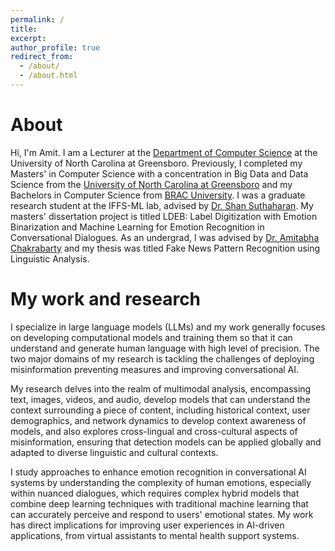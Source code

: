 ```yaml
---
permalink: /
title:
excerpt:
author_profile: true
redirect_from: 
  - /about/
  - /about.html
---
```


# About

Hi, I'm Amit. I am a Lecturer at the <a href="https://compsci.uncg.edu/">Department of Computer Science</a> at the University of North Carolina at Greensboro. Previously, I completed my Masters' in Computer Science with a concentration in Big Data and Data Science from the <a href="https://uncg.edu/">University of North Carolina at Greensboro</a> and my Bachelors in Computer Science from <a href="https://cse.sds.bracu.ac.bd/">BRAC University</a>. I was a graduate research student at the IFFS-ML lab, advised by <a href ="https://sites.google.com/uncg.edu/shan-suthaharan/home">Dr. Shan Suthaharan</a>. My masters' dissertation project is titled LDEB: Label Digitization with Emotion Binarization and Machine Learning for Emotion Recognition in Conversational Dialogues. As an undergrad, I was advised by <a href="https://cse.sds.bracu.ac.bd/faculty_profile/69/dr_amitabha_chakrabarty">Dr. Amitabha Chakrabarty</a> and my thesis was titled Fake News Pattern Recognition using Linguistic Analysis.

# My work and research

I specialize in large language models (LLMs) and my work generally focuses on developing computational models and training them so that it can understand and generate human language with high level of precision. The two major domains of my research is tackling the challenges of deploying misinformation preventing measures and improving conversational AI. 

My research delves into the realm of multimodal analysis, encompassing text, images, videos, and audio, develop models that can understand the context surrounding a piece of content, including historical context, user demographics, and network dynamics to develop context awareness of models, and also explores cross-lingual and cross-cultural aspects of misinformation, ensuring that detection models can be applied globally and adapted to diverse linguistic and cultural contexts.

I study approaches to enhance emotion recognition in conversational AI systems by understanding the complexity of human emotions, especially within nuanced dialogues, which requires complex hybrid models that combine deep learning techniques with traditional machine learning that can accurately perceive and respond to users' emotional states. My work has direct implications for improving user experiences in AI-driven applications, from virtual assistants to mental health support systems.

